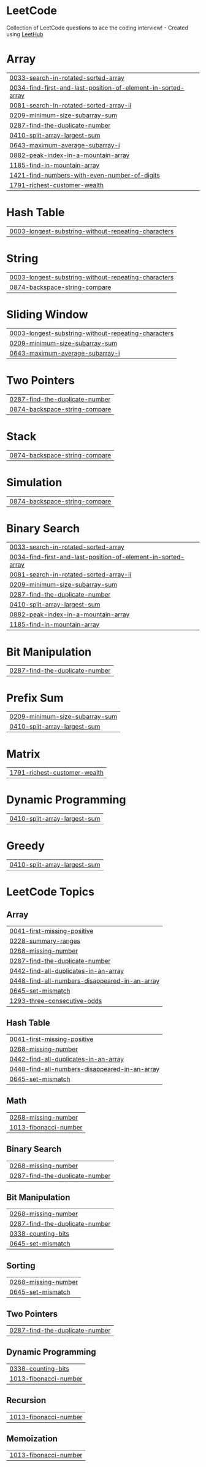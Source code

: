 # LeetCode
Collection of LeetCode questions to ace the coding interview! - Created using [LeetHub](https://github.com/QasimWani/LeetHub)


# Array
|  |
| ------- |
| [0033-search-in-rotated-sorted-array](https://github.com/KiranmaiReddy14/LeetCode/tree/master/0033-search-in-rotated-sorted-array) |
| [0034-find-first-and-last-position-of-element-in-sorted-array](https://github.com/KiranmaiReddy14/LeetCode/tree/master/0034-find-first-and-last-position-of-element-in-sorted-array) |
| [0081-search-in-rotated-sorted-array-ii](https://github.com/KiranmaiReddy14/LeetCode/tree/master/0081-search-in-rotated-sorted-array-ii) |
| [0209-minimum-size-subarray-sum](https://github.com/KiranmaiReddy14/LeetCode/tree/master/0209-minimum-size-subarray-sum) |
| [0287-find-the-duplicate-number](https://github.com/KiranmaiReddy14/LeetCode/tree/master/0287-find-the-duplicate-number) |
| [0410-split-array-largest-sum](https://github.com/KiranmaiReddy14/LeetCode/tree/master/0410-split-array-largest-sum) |
| [0643-maximum-average-subarray-i](https://github.com/KiranmaiReddy14/LeetCode/tree/master/0643-maximum-average-subarray-i) |
| [0882-peak-index-in-a-mountain-array](https://github.com/KiranmaiReddy14/LeetCode/tree/master/0882-peak-index-in-a-mountain-array) |
| [1185-find-in-mountain-array](https://github.com/KiranmaiReddy14/LeetCode/tree/master/1185-find-in-mountain-array) |
| [1421-find-numbers-with-even-number-of-digits](https://github.com/KiranmaiReddy14/LeetCode/tree/master/1421-find-numbers-with-even-number-of-digits) |
| [1791-richest-customer-wealth](https://github.com/KiranmaiReddy14/LeetCode/tree/master/1791-richest-customer-wealth) |
# Hash Table
|  |
| ------- |
| [0003-longest-substring-without-repeating-characters](https://github.com/KiranmaiReddy14/LeetCode/tree/master/0003-longest-substring-without-repeating-characters) |
# String
|  |
| ------- |
| [0003-longest-substring-without-repeating-characters](https://github.com/KiranmaiReddy14/LeetCode/tree/master/0003-longest-substring-without-repeating-characters) |
| [0874-backspace-string-compare](https://github.com/KiranmaiReddy14/LeetCode/tree/master/0874-backspace-string-compare) |
# Sliding Window
|  |
| ------- |
| [0003-longest-substring-without-repeating-characters](https://github.com/KiranmaiReddy14/LeetCode/tree/master/0003-longest-substring-without-repeating-characters) |
| [0209-minimum-size-subarray-sum](https://github.com/KiranmaiReddy14/LeetCode/tree/master/0209-minimum-size-subarray-sum) |
| [0643-maximum-average-subarray-i](https://github.com/KiranmaiReddy14/LeetCode/tree/master/0643-maximum-average-subarray-i) |
# Two Pointers
|  |
| ------- |
| [0287-find-the-duplicate-number](https://github.com/KiranmaiReddy14/LeetCode/tree/master/0287-find-the-duplicate-number) |
| [0874-backspace-string-compare](https://github.com/KiranmaiReddy14/LeetCode/tree/master/0874-backspace-string-compare) |
# Stack
|  |
| ------- |
| [0874-backspace-string-compare](https://github.com/KiranmaiReddy14/LeetCode/tree/master/0874-backspace-string-compare) |
# Simulation
|  |
| ------- |
| [0874-backspace-string-compare](https://github.com/KiranmaiReddy14/LeetCode/tree/master/0874-backspace-string-compare) |
# Binary Search
|  |
| ------- |
| [0033-search-in-rotated-sorted-array](https://github.com/KiranmaiReddy14/LeetCode/tree/master/0033-search-in-rotated-sorted-array) |
| [0034-find-first-and-last-position-of-element-in-sorted-array](https://github.com/KiranmaiReddy14/LeetCode/tree/master/0034-find-first-and-last-position-of-element-in-sorted-array) |
| [0081-search-in-rotated-sorted-array-ii](https://github.com/KiranmaiReddy14/LeetCode/tree/master/0081-search-in-rotated-sorted-array-ii) |
| [0209-minimum-size-subarray-sum](https://github.com/KiranmaiReddy14/LeetCode/tree/master/0209-minimum-size-subarray-sum) |
| [0287-find-the-duplicate-number](https://github.com/KiranmaiReddy14/LeetCode/tree/master/0287-find-the-duplicate-number) |
| [0410-split-array-largest-sum](https://github.com/KiranmaiReddy14/LeetCode/tree/master/0410-split-array-largest-sum) |
| [0882-peak-index-in-a-mountain-array](https://github.com/KiranmaiReddy14/LeetCode/tree/master/0882-peak-index-in-a-mountain-array) |
| [1185-find-in-mountain-array](https://github.com/KiranmaiReddy14/LeetCode/tree/master/1185-find-in-mountain-array) |
# Bit Manipulation
|  |
| ------- |
| [0287-find-the-duplicate-number](https://github.com/KiranmaiReddy14/LeetCode/tree/master/0287-find-the-duplicate-number) |
# Prefix Sum
|  |
| ------- |
| [0209-minimum-size-subarray-sum](https://github.com/KiranmaiReddy14/LeetCode/tree/master/0209-minimum-size-subarray-sum) |
| [0410-split-array-largest-sum](https://github.com/KiranmaiReddy14/LeetCode/tree/master/0410-split-array-largest-sum) |
# Matrix
|  |
| ------- |
| [1791-richest-customer-wealth](https://github.com/KiranmaiReddy14/LeetCode/tree/master/1791-richest-customer-wealth) |
# Dynamic Programming
|  |
| ------- |
| [0410-split-array-largest-sum](https://github.com/KiranmaiReddy14/LeetCode/tree/master/0410-split-array-largest-sum) |
# Greedy
|  |
| ------- |
| [0410-split-array-largest-sum](https://github.com/KiranmaiReddy14/LeetCode/tree/master/0410-split-array-largest-sum) |
<!---LeetCode Topics Start-->
# LeetCode Topics
## Array
|  |
| ------- |
| [0041-first-missing-positive](https://github.com/KiranmaiReddy14/LeetCode/tree/master/0041-first-missing-positive) |
| [0228-summary-ranges](https://github.com/KiranmaiReddy14/LeetCode/tree/master/0228-summary-ranges) |
| [0268-missing-number](https://github.com/KiranmaiReddy14/LeetCode/tree/master/0268-missing-number) |
| [0287-find-the-duplicate-number](https://github.com/KiranmaiReddy14/LeetCode/tree/master/0287-find-the-duplicate-number) |
| [0442-find-all-duplicates-in-an-array](https://github.com/KiranmaiReddy14/LeetCode/tree/master/0442-find-all-duplicates-in-an-array) |
| [0448-find-all-numbers-disappeared-in-an-array](https://github.com/KiranmaiReddy14/LeetCode/tree/master/0448-find-all-numbers-disappeared-in-an-array) |
| [0645-set-mismatch](https://github.com/KiranmaiReddy14/LeetCode/tree/master/0645-set-mismatch) |
| [1293-three-consecutive-odds](https://github.com/KiranmaiReddy14/LeetCode/tree/master/1293-three-consecutive-odds) |
## Hash Table
|  |
| ------- |
| [0041-first-missing-positive](https://github.com/KiranmaiReddy14/LeetCode/tree/master/0041-first-missing-positive) |
| [0268-missing-number](https://github.com/KiranmaiReddy14/LeetCode/tree/master/0268-missing-number) |
| [0442-find-all-duplicates-in-an-array](https://github.com/KiranmaiReddy14/LeetCode/tree/master/0442-find-all-duplicates-in-an-array) |
| [0448-find-all-numbers-disappeared-in-an-array](https://github.com/KiranmaiReddy14/LeetCode/tree/master/0448-find-all-numbers-disappeared-in-an-array) |
| [0645-set-mismatch](https://github.com/KiranmaiReddy14/LeetCode/tree/master/0645-set-mismatch) |
## Math
|  |
| ------- |
| [0268-missing-number](https://github.com/KiranmaiReddy14/LeetCode/tree/master/0268-missing-number) |
| [1013-fibonacci-number](https://github.com/KiranmaiReddy14/LeetCode/tree/master/1013-fibonacci-number) |
## Binary Search
|  |
| ------- |
| [0268-missing-number](https://github.com/KiranmaiReddy14/LeetCode/tree/master/0268-missing-number) |
| [0287-find-the-duplicate-number](https://github.com/KiranmaiReddy14/LeetCode/tree/master/0287-find-the-duplicate-number) |
## Bit Manipulation
|  |
| ------- |
| [0268-missing-number](https://github.com/KiranmaiReddy14/LeetCode/tree/master/0268-missing-number) |
| [0287-find-the-duplicate-number](https://github.com/KiranmaiReddy14/LeetCode/tree/master/0287-find-the-duplicate-number) |
| [0338-counting-bits](https://github.com/KiranmaiReddy14/LeetCode/tree/master/0338-counting-bits) |
| [0645-set-mismatch](https://github.com/KiranmaiReddy14/LeetCode/tree/master/0645-set-mismatch) |
## Sorting
|  |
| ------- |
| [0268-missing-number](https://github.com/KiranmaiReddy14/LeetCode/tree/master/0268-missing-number) |
| [0645-set-mismatch](https://github.com/KiranmaiReddy14/LeetCode/tree/master/0645-set-mismatch) |
## Two Pointers
|  |
| ------- |
| [0287-find-the-duplicate-number](https://github.com/KiranmaiReddy14/LeetCode/tree/master/0287-find-the-duplicate-number) |
## Dynamic Programming
|  |
| ------- |
| [0338-counting-bits](https://github.com/KiranmaiReddy14/LeetCode/tree/master/0338-counting-bits) |
| [1013-fibonacci-number](https://github.com/KiranmaiReddy14/LeetCode/tree/master/1013-fibonacci-number) |
## Recursion
|  |
| ------- |
| [1013-fibonacci-number](https://github.com/KiranmaiReddy14/LeetCode/tree/master/1013-fibonacci-number) |
## Memoization
|  |
| ------- |
| [1013-fibonacci-number](https://github.com/KiranmaiReddy14/LeetCode/tree/master/1013-fibonacci-number) |
<!---LeetCode Topics End-->
